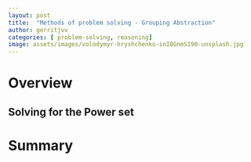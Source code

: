 ```yaml
---
layout: post
title:  "Methods of problem solving - Grouping Abstraction"
author: gerritjvv
categories: [ problem-solving, reasoning]
image: assets/images/volodymyr-hryshchenko-inI8GnmS190-unsplash.jpg
---
```



# Overview



## Solving for the Power set



# Summary 


